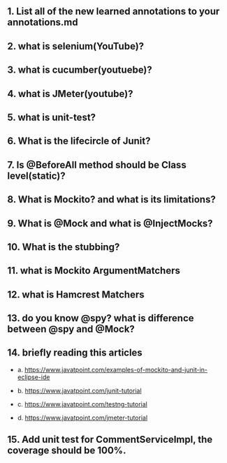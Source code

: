 ## 1.  List all of the new learned annotations to your annotations.md
## 2.  what is selenium(YouTube)?
## 3.  what is cucumber(youtuebe)?
## 4.  what is JMeter(youtube)?
## 5.  what is unit-test?
## 6.  What is the lifecircle of Junit?
## 7. Is @BeforeAll method should be Class level(static)?
## 8.  What is Mockito? and what is its limitations?
## 9.  What is @Mock and what is @InjectMocks?
## 10. What is the stubbing?
## 11. what is Mockito ArgumentMatchers
## 12. what is Hamcrest Matchers
## 13. do you know @spy? what is difference between @spy and @Mock?
## 14. briefly reading this articles
- a. https://www.javatpoint.com/examples-of-mockito-and-junit-in-eclipse-ide

- b. https://www.javatpoint.com/junit-tutorial

- c.  https://www.javatpoint.com/testng-tutorial

- d.  https://www.javatpoint.com/jmeter-tutorial

## 15. Add unit test for CommentServiceImpl, the coverage should be 100%.
 